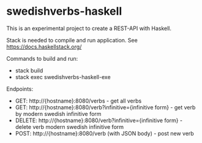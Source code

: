 # swedishverbs-haskell

This is an experimental project to create a REST-API with Haskell.

Stack is needed to compile and run application. See https://docs.haskellstack.org/

Commands to build and run:
* stack build
* stack exec swedishverbs-haskell-exe

Endpoints:
* GET: http://{hostname}:8080/verbs                               - get all verbs
* GET: http://{hostname}:8080/verb?infinitive={infinitive form}   - get verb by modern swedish infinitive form
* DELETE: http://{hostname}:8080/verb?infinitive={infinitive form} - delete verb modern swedish infinitive form
* POST: http://{hostname}:8080/verb (with JSON body)              - post new verb
